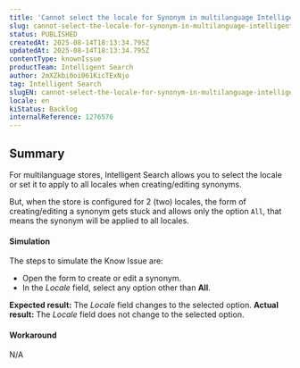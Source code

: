 ```yaml
---
title: 'Cannot select the locale for Synonym in multilanguage Intelligent Search'
slug: cannot-select-the-locale-for-synonym-in-multilanguage-intelligent-search
status: PUBLISHED
createdAt: 2025-08-14T18:13:34.795Z
updatedAt: 2025-08-14T18:13:34.795Z
contentType: knownIssue
productTeam: Intelligent Search
author: 2mXZkbi0oi061KicTExNjo
tag: Intelligent Search
slugEN: cannot-select-the-locale-for-synonym-in-multilanguage-intelligent-search
locale: en
kiStatus: Backlog
internalReference: 1276576
---
```


## Summary


For multilanguage stores, Intelligent Search allows you to select the locale or set it to apply to all locales when creating/editing synonyms.

But, when the store is configured for 2 (two) locales, the form of creating/editing a synonym gets stuck and allows only the option `All`, that means the synonym will be applied to all locales.


#### Simulation


The steps to simulate the Know Issue are:

- Open the form to create or edit a synonym.
- In the _Locale_ field, select any option other than **All**.

**Expected result:** The _Locale_ field changes to the selected option.
**Actual result:** The _Locale_ field does not change to the selected option.


#### Workaround


N/A



